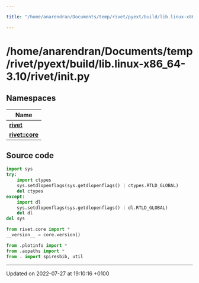 ```yaml
---

title: "/home/anarendran/Documents/temp/rivet/pyext/build/lib.linux-x86_64-3.10/rivet/__init__.py"

---
```


# /home/anarendran/Documents/temp/rivet/pyext/build/lib.linux-x86_64-3.10/rivet/__init__.py



## Namespaces

| Name           |
| -------------- |
| **[rivet](http://example.org/namespaces/namespacerivet/)**  |
| **[rivet::core](http://example.org/namespaces/namespacerivet_1_1core/)**  |




## Source code

```python
import sys
try:
    import ctypes
    sys.setdlopenflags(sys.getdlopenflags() | ctypes.RTLD_GLOBAL)
    del ctypes
except:
    import dl
    sys.setdlopenflags(sys.getdlopenflags() | dl.RTLD_GLOBAL)
    del dl
del sys

from rivet.core import *
__version__ = core.version()

from .plotinfo import *
from .aopaths import *
from . import spiresbib, util
```


-------------------------------

Updated on 2022-07-27 at 19:10:16 +0100
